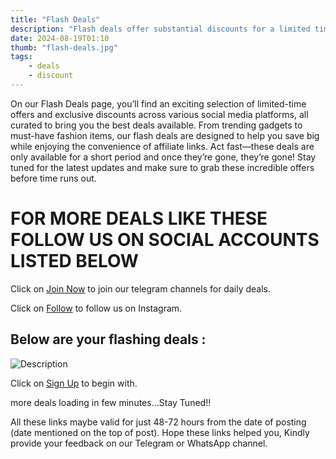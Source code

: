 ```yaml
---
title: "Flash Deals"
description: "Flash deals offer substantial discounts for a limited time, urging quick decisions to secure the ultimate savings."
date: 2024-08-19T01:10
thumb: "flash-deals.jpg"
tags: 
    - deals
    - discount
---
```


On our Flash Deals page, you’ll find an exciting selection of limited-time offers and exclusive discounts across various social media platforms, all curated to bring you the best deals available. From trending gadgets to must-have fashion items, our flash deals are designed to help you save big while enjoying the convenience of affiliate links. Act fast—these deals are only available for a short period and once they’re gone, they’re gone! Stay tuned for the latest updates and make sure to grab these incredible offers before time runs out.

# FOR MORE DEALS LIKE THESE FOLLOW US ON SOCIAL ACCOUNTS LISTED BELOW

Click on [Join Now](https://telegram.me/thecheapstore1 "Join Now Link") to join our telegram channels for daily deals.

Click on [Follow](https://www.instagram.com/tcs.offers/ "Follow Link") to follow us on Instagram.

## Below are your flashing deals :

<img src="https://asset22.ckassets.com/resources/image/staticpage_images/Flash%20New12-1723812496.png" alt="Description" class="w-20 h-20 rounded-lg shadow-lg">


Click on [Sign Up](https://clnk.in/u1Yj "Sign Up Link") to begin with.

more deals loading in few minutes...Stay Tuned!!

All these links maybe valid for just 48-72 hours from the date of posting (date mentioned on the top of post). Hope these links helped you, Kindly provide your feedback on our Telegram or WhatsApp channel.